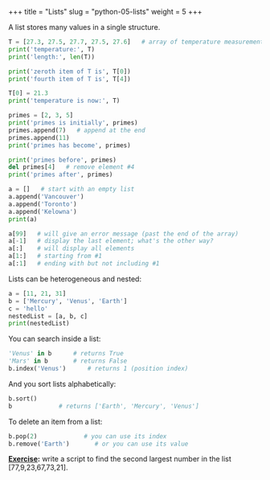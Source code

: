 +++
title = "Lists"
slug = "python-05-lists"
weight = 5
+++

A list stores many values in a single structure.

```py
T = [27.3, 27.5, 27.7, 27.5, 27.6]   # array of temperature measurements
print('temperature:', T)
print('length:', len(T))
```

```py
print('zeroth item of T is', T[0])
print('fourth item of T is', T[4])
```

```py
T[0] = 21.3
print('temperature is now:', T)
```

```py
primes = [2, 3, 5]
print('primes is initially', primes)
primes.append(7)   # append at the end
primes.append(11)
print('primes has become', primes)
```

```py
print('primes before', primes)
del primes[4]   # remove element #4
print('primes after', primes)
```

```py
a = []   # start with an empty list
a.append('Vancouver')
a.append('Toronto')
a.append('Kelowna')
print(a)
```

```py
a[99]   # will give an error message (past the end of the array)
a[-1]   # display the last element; what's the other way?
a[:]    # will display all elements
a[1:]   # starting from #1
a[:1]   # ending with but not including #1
```

Lists can be heterogeneous and nested:

```py
a = [11, 21, 31]
b = ['Mercury', 'Venus', 'Earth']
c = 'hello'
nestedList = [a, b, c]
print(nestedList)
```

You can search inside a list:

```py
'Venus' in b      # returns True
'Mars' in b       # returns False
b.index('Venus')      # returns 1 (position index)
```

And you sort lists alphabetically:

```py
b.sort()
b             # returns ['Earth', 'Mercury', 'Venus']
```

To delete an item from a list:

```py
b.pop(2)             # you can use its index
b.remove('Earth')       # or you can use its value
```

**[Exercise](./solutions/solaa.md):** write a script to find the second largest number in the list [77,9,23,67,73,21].
